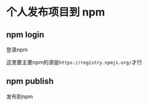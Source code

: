 # 个人发布项目到 npm

## npm login

登录npm

这里要主要npm的源是`https://registry.npmjs.org/`才行

## npm publish

发布到npm